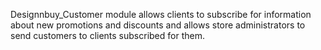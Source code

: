 Designnbuy_Customer module allows clients to subscribe for information about new promotions and discounts and allows store administrators to send customers to clients subscribed for them.
